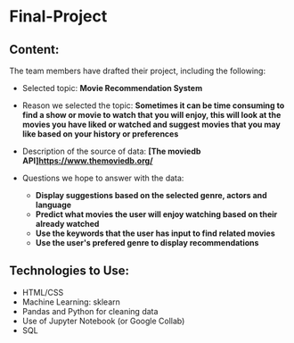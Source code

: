 # Final-Project

## Content:

The team members have drafted their project, including the following:
- Selected topic: **Movie Recommendation System**
- Reason we selected the topic: **Sometimes it can be time consuming to find a show or movie to watch that you will enjoy, this will look at the movies you have liked or watched and suggest movies that you may like based on your history or preferences**
- Description of the source of data: **[The moviedb API]https://www.themoviedb.org/**

- Questions we hope to answer with the data:
  - **Display suggestions based on the selected genre, actors and language**
  - **Predict what movies the user will enjoy watching based on their already watched**
  - **Use the keywords that the user has input to find related movies**
  - **Use the user's prefered genre to display recommendations**

## Technologies to Use:

- HTML/CSS
- Machine Learning: sklearn
- Pandas and Python for cleaning data
- Use of Jupyter Notebook (or Google Collab)
- SQL
